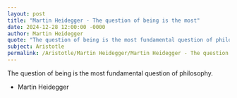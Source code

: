 ```yaml
---
layout: post
title: "Martin Heidegger - The question of being is the most"
date: 2024-12-28 12:00:00 -0000
author: Martin Heidegger
quote: "The question of being is the most fundamental question of philosophy."
subject: Aristotle
permalink: /Aristotle/Martin Heidegger/Martin Heidegger - The question of being is the most
---
```


The question of being is the most fundamental question of philosophy.

- Martin Heidegger

